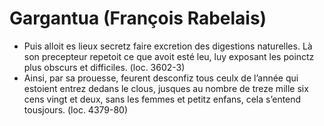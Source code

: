 # Gargantua (François Rabelais)
* Puis alloit es lieux secretz faire excretion des digestions naturelles. Là son precepteur repetoit ce que avoit esté leu, luy exposant les poinctz plus obscurs et difficiles. (loc. 3602-3)
* Ainsi, par sa prouesse, feurent desconfiz tous ceulx de l’année qui estoient entrez dedans le clous, jusques au nombre de treze mille six cens vingt et deux, sans les femmes et petitz enfans, cela s’entend tousjours. (loc. 4379-80)